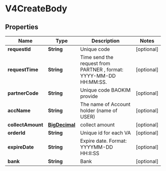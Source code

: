 # V4CreateBody

## Properties
Name | Type | Description | Notes
------------ | ------------- | ------------- | -------------
**requestId** | **String** | Unique code  |  [optional]
**requestTime** | **String** | Time send the request from PARTNER , format: YYYY-MM-DD HH:MM:SS. |  [optional]
**partnerCode** | **String** | Unique code BAOKIM provide |  [optional]
**accName** | **String** | The name of Account holder (name of USER) |  [optional]
**collectAmount** | [**BigDecimal**](BigDecimal.md) | collect amount  |  [optional]
**orderId** | **String** | Unique id for each VA |  [optional]
**expireDate** | **String** | Expire date. Format: YYYYMM-DD HH:II:SS |  [optional]
**bank** | **String** | Bank |  [optional]
